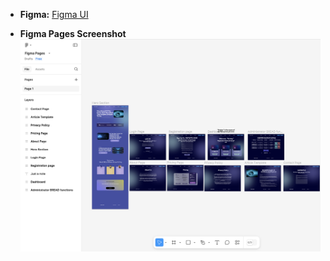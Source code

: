 - **Figma:** [Figma UI](https://www.figma.com/design/Xy5NFHVG7oQKTfRPkyxz5z/Figma-Pages?node-id=0-1&t=83fBOaoN4ldjJjzf-1)

- **Figma Pages Screenshot** 
![Figma Pages](Images/figma-pages.png)

